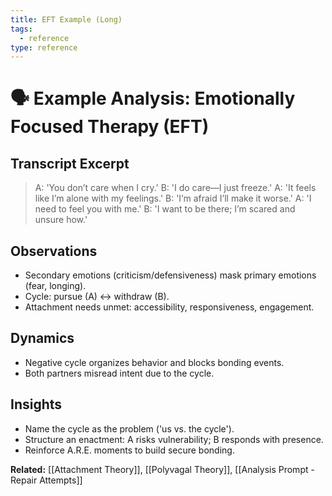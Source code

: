 ```yaml
---
title: EFT Example (Long)
tags:
  - reference
type: reference
---
```


<!-- @format -->

# 🗣 Example Analysis: Emotionally Focused Therapy (EFT)

## Transcript Excerpt

> A: 'You don’t care when I cry.' B: 'I do care—I just freeze.' A: 'It feels like I’m
> alone with my feelings.' B: 'I’m afraid I’ll make it worse.' A: 'I need to feel you
> with me.' B: 'I want to be there; I’m scared and unsure how.'

## Observations

- Secondary emotions (criticism/defensiveness) mask primary emotions (fear, longing).
- Cycle: pursue (A) ↔ withdraw (B).
- Attachment needs unmet: accessibility, responsiveness, engagement.

## Dynamics

- Negative cycle organizes behavior and blocks bonding events.
- Both partners misread intent due to the cycle.

## Insights

- Name the cycle as the problem ('us vs. the cycle').
- Structure an enactment: A risks vulnerability; B responds with presence.
- Reinforce A.R.E. moments to build secure bonding.

**Related:** [[Attachment Theory]], [[Polyvagal Theory]],
[[Analysis Prompt - Repair Attempts]]
